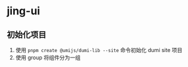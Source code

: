 # jing-ui
## 初始化项目
1. 使用 `pnpm create @umijs/dumi-lib --site` 命令初始化 dumi site 项目
2. 使用 group 将组件分为一组
